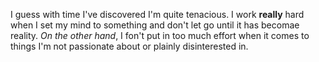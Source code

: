 I guess with time I've discovered I'm quite tenacious. I work __really__ hard when I set my mind to something and don't let go until it has becomae reality. _On the other hand_, I fon't put in too much effort when it comes to things I'm not passionate about or plainly disinterested in.
